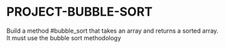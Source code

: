 # PROJECT-BUBBLE-SORT

Build a method #bubble_sort that takes an array and returns a sorted array. It must use the bubble sort methodology
